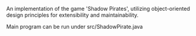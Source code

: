An implementation of the game 'Shadow Pirates', utilizing 
object-oriented design principles for extensibility and maintainability.

Main program can be run under src/ShadowPirate.java